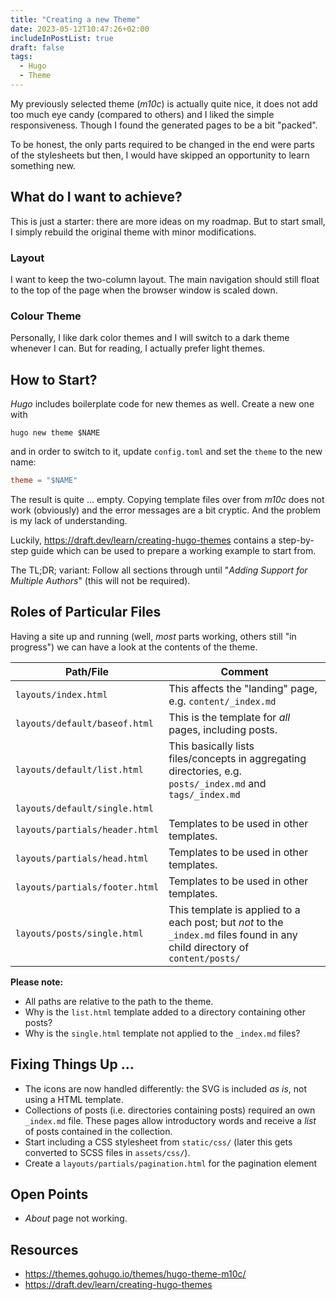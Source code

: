 ```yaml
---
title: "Creating a new Theme"
date: 2023-05-12T10:47:26+02:00
includeInPostList: true
draft: false
tags:
  - Hugo
  - Theme
---
```


My previously selected theme (_m10c_) is actually quite nice, it does not add too much eye candy (compared to others)
and I liked the simple responsiveness. Though I found the generated pages to be a bit "packed".

To be honest, the only parts required to be changed in the end were parts of the stylesheets but then, I would have
skipped an opportunity to learn something new.


## What do I want to achieve?

This is just a starter: there are more ideas on my roadmap. But to start small, I simply rebuild the original theme with
minor modifications.


### Layout

I want to keep the two-column layout. The main navigation should still float to the top of the page when the browser
window is scaled down.


### Colour Theme

Personally, I like dark color themes and I will switch to a dark theme whenever I can. But for reading, I actually
prefer light themes. 


## How to Start?

_Hugo_ includes boilerplate code for new themes as well. Create a new one with

```shell
hugo new theme $NAME  
```

and in order to switch to it, update `config.toml` and set the `theme` to the new name:

```toml
theme = "$NAME"
```

The result is quite &hellip; empty. Copying template files over from _m10c_ does not work (obviously) and the error
messages are a bit cryptic. And the problem is my lack of understanding. 

Luckily, https://draft.dev/learn/creating-hugo-themes contains a step-by-step guide which can be used to prepare a
working example to start from.

The TL;DR; variant: Follow all sections through until "_Adding Support for Multiple Authors_" (this will not be
required).

## Roles of Particular Files

Having a site up and running (well, _most_ parts working, others still "in progress") we can have a look at the contents
of the theme.

| Path/File                      | Comment                                                                                                                      |
|--------------------------------|------------------------------------------------------------------------------------------------------------------------------|
| `layouts/index.html`           | This affects the "landing" page, e.g. `content/_index.md`                                                                    |
| `layouts/default/baseof.html`  | This is the template for _all_ pages, including posts.                                                                       |
| `layouts/default/list.html`    | This basically lists files/concepts in aggregating directories, e.g. `posts/_index.md` and `tags/_index.md`                  |
| `layouts/default/single.html`  |                                                                                                                              |
| `layouts/partials/header.html` | Templates to be used in other templates.                                                                                     |
| `layouts/partials/head.html`   | Templates to be used in other templates.                                                                                     |
| `layouts/partials/footer.html` | Templates to be used in other templates.                                                                                     |
| `layouts/posts/single.html`    | This template is applied to a each post; but _not_ to the `_index.md` files found in any child directory of `content/posts/` |

**Please note:**

- All paths are relative to the path to the theme.
- Why is the `list.html` template added to a directory containing other posts?
- Why is the `single.html` template not applied to the `_index.md` files?

## Fixing Things Up &hellip;

- The icons are now handled differently: the SVG is included _as is_, not using a HTML template.
- Collections of posts (i.e. directories containing posts) required an own `_index.md` file. These pages allow 
  introductory words and receive a _list_ of posts contained in the collection.
- Start including a CSS stylesheet from `static/css/` (later this gets converted to SCSS files in `assets/css/`).
- Create a `layouts/partials/pagination.html` for the pagination element

## Open Points

- _About_ page not working.



## Resources

- https://themes.gohugo.io/themes/hugo-theme-m10c/
- https://draft.dev/learn/creating-hugo-themes
